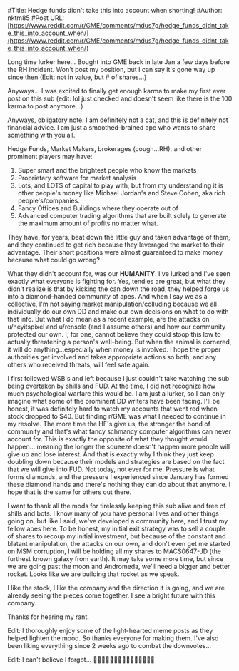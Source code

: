 #Title: Hedge funds didn't take this into account when shorting!
#Author: nktm85
#Post URL: [https://www.reddit.com/r/GME/comments/mdus7g/hedge_funds_didnt_take_this_into_account_when/](https://www.reddit.com/r/GME/comments/mdus7g/hedge_funds_didnt_take_this_into_account_when/)


Long time lurker here...  Bought into GME back in late Jan a few days before the RH incident.  Won't post my position, but I can say it's gone way up since then (Edit: not in value, but # of shares...)

Anyways... I was excited to finally get enough karma to make my first ever post on this sub (edit: lol just checked and doesn't seem like there is the 100 karma to post anymore...)

Anyways, obligatory note: I am definitely not a cat, and this is definitely not financial advice.  I am just a smoothed-brained ape who wants to share something with you all.

Hedge Funds, Market Makers, brokerages (cough...RH), and other prominent players may have:

1. Super smart and the brightest people who know the markets
2. Proprietary software for market analysis
3. Lots, and LOTS of capital to play with, but from my understanding it is other people's money like Michael Jordan's and Steve Cohen, aka rich people's/companies.
4. Fancy Offices and Buildings where they operate out of
5. Advanced computer trading algorithms that are built solely to generate the maximum amount of profits no matter what.

They have, for years, beat down the little guy and taken advantage of them, and they continued to get rich because they leveraged the market to their advantage.  Their short positions were almost guaranteed to make money because what could go wrong?

What they didn't account for, was our **HUMANITY**.  I've lurked and I've seen exactly what everyone is fighting for.  Yes, tendies are great, but what they didn't realize is that by kicking the can down the road, they helped forge us into a diamond-handed community of apes.  And when I say we as a collective, I'm not saying market manipulation/colluding because we all individually do our own DD and make our own decisions on what to do with that info.  But what I do mean as a recent example, are the attacks on u/heyitspixel and u/rensole (and I assume others) and how our community protected our own.  I, for one, cannot believe they could stoop this low to actually threatening a person's well-being.  But when the animal is cornered, it will do anything...especially when money is involved.  I hope the proper authorities get involved and takes appropriate actions so both, and any others who received threats, will feel safe again.

I first followed WSB's and left because I just couldn't take watching the sub being overtaken by shills and FUD.  At the time, I did not recognize how much psychological warfare this would be.  I am just a lurker, so I can only imagine what some of the prominent DD writers have been facing.  I'll be honest, it was definitely hard to watch my accounts that went red when stock dropped to $40.  But finding r/GME was what I needed to continue in my resolve.  The more time the HF's give us, the stronger the bond of community and that's what fancy schmancy computer algorithms can never account for.  This is exactly the opposite of what they thought would happen... meaning the longer the squeeze doesn't happen more people will give up and lose interest.  And that is exactly why I think they just keep doubling down because their models and strategies are based on the fact that we will give into FUD.  Not today, not ever for me.  Pressure is what forms diamonds, and the pressure I experienced since January has formed these diamond hands and there's nothing they can do about that anymore.  I hope that is the same for others out there.

I want to thank all the mods for tirelessly keeping this sub alive and free of shills and bots.  I know many of you have personal lives and other things going on, but like I said, we've developed a community here, and I trust my fellow apes here.  To be honest, my initial exit strategy was to sell a couple of shares to recoup my initial investment, but because of the constant and blatant manipulation, the attacks on our own, and don't even get me started on MSM corruption, I will be holding all my shares to  MACS0647-JD (the furthest known galaxy from earth).  It may take some more time, but since we are going past the moon and Andromeda, we'll need a bigger and better rocket.  Looks like we are building that rocket as we speak.

I like the stock, I like the company and the direction it is going, and we are already seeing the pieces come together.  I see a bright future with this company.

Thanks for hearing my rant.

Edit:  I thoroughly enjoy some of the light-hearted meme posts as they helped lighten the mood.  So thanks everyone for making them.  I've also been liking everything since 2 weeks ago to combat the downvotes...

Edit: I can't believe I forgot...  💎💎💎🤚🤚🤚🚀🚀🚀🦍🦍🦍🌚🌚🌚